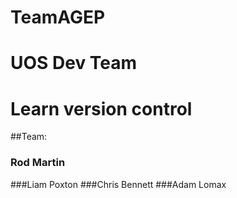 # TeamAGEP
# UOS Dev Team
# Learn version control

##Team:
### Rod Martin
###Liam Poxton
###Chris Bennett
###Adam Lomax
